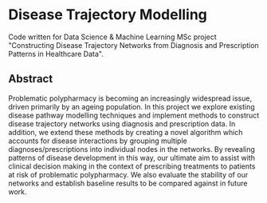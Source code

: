 # Disease Trajectory Modelling
Code written for Data Science &amp; Machine Learning MSc project "Constructing Disease Trajectory Networks from Diagnosis and Prescription Patterns in Healthcare Data".

## Abstract
Problematic polypharmacy is becoming an increasingly widespread issue, driven primarily by an ageing population. In this project we explore existing disease pathway modelling techniques and implement methods to construct disease trajectory networks using diagnosis and prescription data. In addition, we extend these methods by creating a novel algorithm which accounts for disease interactions by grouping multiple diagnoses/prescriptions into individual nodes in the networks. By revealing patterns of disease development in this way, our ultimate aim to assist with clinical decision making in the context of prescribing treatments to patients at risk of problematic polypharmacy. We also evaluate the stability of our networks and establish baseline results to be compared against in future work.
